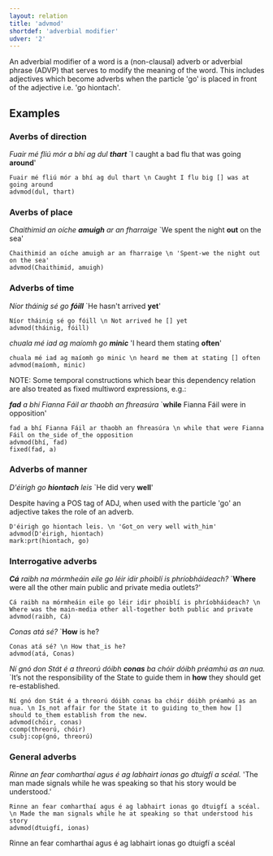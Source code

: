 ```yaml
---
layout: relation
title: 'advmod'
shortdef: 'adverbial modifier'
udver: '2'
---
```


An adverbial modifier of a word is a (non-clausal) adverb or adverbial phrase (ADVP) that serves to modify the meaning of the word. This includes adjectives which become adverbs when the particle 'go' is placed in front of the adjective i.e. 'go hiontach'.  

## Examples


### Averbs of direction

_Fuair mé fliú mór a bhí ag dul <b>thart</b>_ `I caught a bad flu that was going <b>around</b>'

~~~ sdparse
Fuair mé fliú mór a bhí ag dul thart \n Caught I flu big [] was at going around
advmod(dul, thart)
~~~


### Averbs of place

_Chaithimid an oíche <b>amuigh</b> ar an fharraige_ `We spent the night <b>out</b> on the sea'

~~~ sdparse
Chaithimid an oíche amuigh ar an fharraige \n 'Spent-we the night out on the sea'
advmod(Chaithimid, amuigh)
~~~

### Adverbs of time 

_Níor tháinig sé go <b>fóill</b>_ `He hasn't arrived <b>yet</b>'

~~~ sdparse
Níor tháinig sé go fóill \n Not arrived he [] yet
advmod(tháinig, fóill)
~~~

_chuala mé iad ag maíomh go <b>minic</b>_ 'I heard them stating <b>often</b>'

~~~ sdparse
chuala mé iad ag maíomh go minic \n heard me them at stating [] often
advmod(maíomh, minic)
~~~


NOTE: Some temporal constructions which bear this dependency relation are also treated as fixed multiword expressions, e.g.:

_<b>fad</b> a bhí Fianna Fáil ar thaobh an fhreasúra_ `<b>while</b> Fianna Fáil were in opposition'

~~~ sdparse
fad a bhí Fianna Fáil ar thaobh an fhreasúra \n while that were Fianna Fáil on the_side of_the opposition
advmod(bhí, fad)
fixed(fad, a)
~~~

### Adverbs of manner

 _D'éirigh go <b>hiontach</b> leis_ `He did very <b>well</b>'
 
 Despite having a POS tag of ADJ, when used with the particle 'go' an adjective takes the role of an adverb.

~~~ sdparse
D'éirigh go hiontach leis. \n 'Got_on very well with_him'
advmod(D'éirigh, hiontach)
mark:prt(hiontach, go)
~~~

### Interrogative adverbs

_<b>Cá</b> raibh na mórmheáin eile go léir idir phoiblí is phríobháideach?_ `<b>Where</b> were all the other main public and private media outlets?'

~~~ sdparse
Cá raibh na mórmheáin eile go léir idir phoiblí is phríobháideach? \n Where was the main-media other all-together both public and private
advmod(raibh, Cá)
~~~

_Conas atá sé?_ `<b>How</b> is he?

~~~ sdparse
Conas atá sé? \n How that_is he?
advmod(atá, Conas)
~~~

_Ní gnó don Stát é a threorú dóibh <b>conas</b> ba chóir dóibh préamhú as an nua._ `It’s not the responsibility of the State to guide them in <b>how</b> they should get re-established.

~~~ sdparse
Ní gnó don Stát é a threorú dóibh conas ba chóir dóibh préamhú as an nua. \n Is_not affair for the State it to guiding to_them how [] should to_them establish from the new.
advmod(chóir, conas)
ccomp(threorú, chóir)
csubj:cop(gnó, threorú)
~~~

### General adverbs

_Rinne an fear comharthaí agus é ag labhairt ionas go dtuigfí a scéal._ 'The man made signals while he was speaking so that his story would be understood.'

~~~ sdparse
Rinne an fear comharthaí agus é ag labhairt ionas go dtuigfí a scéal. \n Made the man signals while he at speaking so that understood his story
advmod(dtuigfí, ionas)
~~~

Rinne an fear comharthaí agus é ag labhairt ionas go dtuigfí a scéal
<!-- Interlanguage links updated Út 9. května 2023, 20:03:56 CEST -->
